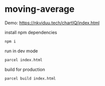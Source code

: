 # moving-average

Demo: https://nkviduu.tech/chartIQ/index.html

install npm dependencies

```bash
npm i
```

run in dev mode

```bash
parcel index.html
```

build for production

```bash
parcel build index.html
```
